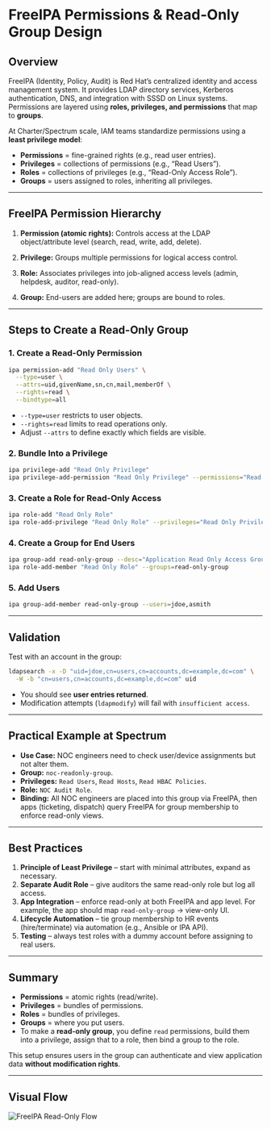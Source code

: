 # FreeIPA Permissions & Read-Only Group Design

## Overview
FreeIPA (Identity, Policy, Audit) is Red Hat’s centralized identity and access management system. It provides LDAP directory services, Kerberos authentication, DNS, and integration with SSSD on Linux systems. Permissions are layered using **roles, privileges, and permissions** that map to **groups**.

At Charter/Spectrum scale, IAM teams standardize permissions using a **least privilege model**:
- **Permissions** = fine-grained rights (e.g., read user entries).
- **Privileges** = collections of permissions (e.g., “Read Users”).
- **Roles** = collections of privileges (e.g., “Read-Only Access Role”).
- **Groups** = users assigned to roles, inheriting all privileges.

---

## FreeIPA Permission Hierarchy
1. **Permission (atomic rights):**
   Controls access at the LDAP object/attribute level (search, read, write, add, delete).

2. **Privilege:**
   Groups multiple permissions for logical access control.

3. **Role:**
   Associates privileges into job-aligned access levels (admin, helpdesk, auditor, read-only).

4. **Group:**
   End-users are added here; groups are bound to roles.

---

## Steps to Create a Read-Only Group

### 1. Create a Read-Only Permission
```bash
ipa permission-add "Read Only Users" \
  --type=user \
  --attrs=uid,givenName,sn,cn,mail,memberOf \
  --rights=read \
  --bindtype=all
```

- `--type=user` restricts to user objects.
- `--rights=read` limits to read operations only.
- Adjust `--attrs` to define exactly which fields are visible.

### 2. Bundle Into a Privilege
```bash
ipa privilege-add "Read Only Privilege"
ipa privilege-add-permission "Read Only Privilege" --permissions="Read Only Users"
```

### 3. Create a Role for Read-Only Access
```bash
ipa role-add "Read Only Role"
ipa role-add-privilege "Read Only Role" --privileges="Read Only Privilege"
```

### 4. Create a Group for End Users
```bash
ipa group-add read-only-group --desc="Application Read Only Access Group"
ipa role-add-member "Read Only Role" --groups=read-only-group
```

### 5. Add Users
```bash
ipa group-add-member read-only-group --users=jdoe,asmith
```

---

## Validation
Test with an account in the group:
```bash
ldapsearch -x -D "uid=jdoe,cn=users,cn=accounts,dc=example,dc=com" \
  -W -b "cn=users,cn=accounts,dc=example,dc=com" uid
```

- You should see **user entries returned**.
- Modification attempts (`ldapmodify`) will fail with `insufficient access`.

---

## Practical Example at Spectrum
- **Use Case:** NOC engineers need to check user/device assignments but not alter them.
- **Group:** `noc-readonly-group`.
- **Privileges:** `Read Users`, `Read Hosts`, `Read HBAC Policies`.
- **Role:** `NOC Audit Role`.
- **Binding:** All NOC engineers are placed into this group via FreeIPA, then apps (ticketing, dispatch) query FreeIPA for group membership to enforce read-only views.

---

## Best Practices
1. **Principle of Least Privilege** – start with minimal attributes, expand as necessary.
2. **Separate Audit Role** – give auditors the same read-only role but log all access.
3. **App Integration** – enforce read-only at both FreeIPA and app level. For example, the app should map `read-only-group` → view-only UI.
4. **Lifecycle Automation** – tie group membership to HR events (hire/terminate) via automation (e.g., Ansible or IPA API).
5. **Testing** – always test roles with a dummy account before assigning to real users.

---

## Summary
- **Permissions** = atomic rights (read/write).
- **Privileges** = bundles of permissions.
- **Roles** = bundles of privileges.
- **Groups** = where you put users.
- To make a **read-only group**, you define `read` permissions, build them into a privilege, assign that to a role, then bind a group to the role.

This setup ensures users in the group can authenticate and view application data **without modification rights**.


---

## Visual Flow

![FreeIPA Read-Only Flow](freeipa_readonly_flow.png)
